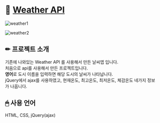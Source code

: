 # 🔗 [Weather API](https://mireyhgnay.github.io/weather-api/)

![weather1](https://user-images.githubusercontent.com/111990266/190132491-0883d433-451f-4de2-89f4-550400ba969c.png)

![weather2](https://user-images.githubusercontent.com/111990266/190132495-b90fe4ba-ce62-4f71-bf43-841d344048d8.png)

## ✏ 프로젝트 소개
기존에 나와있는 Weather API 를 사용해서 만든 날씨앱 입니다.  
처음으로 api를 사용해서 만든 프로젝트입니다.  
**영어**로 도시 이름을 입력하면 해당 도시의 날씨가 나타납니다.  
jQuery에서 ajax를 사용하였고, 현재온도, 최고온도, 최저온도, 체감온도 네가지 정보가 나옵니다.

## 🖱 사용 언어
HTML, CSS, jQuery(ajax)


